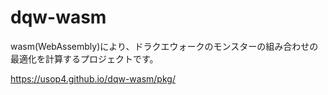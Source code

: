 # dqw-wasm

wasm(WebAssembly)により、ドラクエウォークのモンスターの組み合わせの最適化を計算するプロジェクトです。

https://usop4.github.io/dqw-wasm/pkg/


